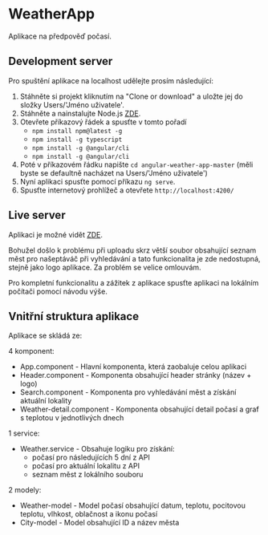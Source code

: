 # WeatherApp

Aplikace na předpověď počasí.

## Development server

Pro spuštění aplikace na localhost udělejte prosím následující:

1. Stáhněte si projekt kliknutím na "Clone or download" a uložte jej do složky Users/'Jméno uživatele'.
2. Stáhněte a nainstalujte Node.js [ZDE](https://nodejs.org/en/). 
3. Otevřete příkazový řádek a spusťte v tomto pořadí
    - `npm install npm@latest -g`
    - `npm install -g typescript`
    - `npm install -g @angular/cli`
    - `npm install -g @angular/cli`
4. Poté v příkazovém řádku napište `cd angular-weather-app-master` (měli byste se defaultně nacházet na Users/'Jméno uživatele')
5. Nyní aplikaci spusťte pomocí příkazu `ng serve`.
6. Spusťte internetový prohlížeč a otevřete `http://localhost:4200/`

## Live server

Aplikaci je možné vidět [ZDE](https://devrozz.github.io/angular-weather-app/).

Bohužel došlo k problému při uploadu skrz větší soubor obsahující seznam měst pro našeptáváč při vyhledávání a tato funkcionalita je zde nedostupná, stejně jako logo aplikace. Za problém se velice omlouvám.

Pro kompletní funkcionalitu a zážitek z aplikace spusťte aplikaci na lokálním počítači pomocí návodu výše.

## Vnitřní struktura aplikace

Aplikace se skládá ze:

4 komponent:   
- App.component - Hlavní komponenta, která zaobaluje celou aplikaci
- Header.component - Komponenta obsahující header stránky (název + logo)
- Search.component - Komponenta pro vyhledávání měst a získání aktuální lokality
- Weather-detail.component - Komponenta obsahující detail počasí a graf s teplotou v jednotlivých dnech

1 service:     
- Weather.service - Obsahuje logiku pro získání:    
    - počasí pro následujících 5 dní z API
    - počasí pro aktuální lokalitu z API
    - seznam měst z lokálního souboru

2 modely:      
- Weather-model - Model počasí obsahující datum, teplotu, pocitovou teplotu, vlhkost, oblačnost a ikonu počasí
- City-model - Model obsahující ID a název města

